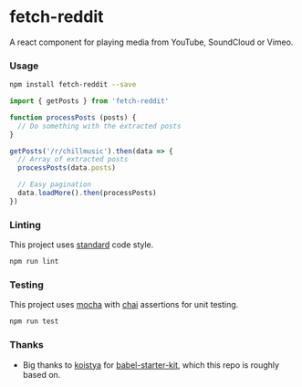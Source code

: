 fetch-reddit
============

A react component for playing media from YouTube, SoundCloud or Vimeo.

### Usage

```bash
npm install fetch-reddit --save
```

```js
import { getPosts } from 'fetch-reddit'

function processPosts (posts) {
  // Do something with the extracted posts
}

getPosts('/r/chillmusic').then(data => {
  // Array of extracted posts
  processPosts(data.posts)

  // Easy pagination
  data.loadMore().then(processPosts)
})
```

### Linting

This project uses [standard](https://github.com/feross/standard) code style.

```bash
npm run lint
```

### Testing

This project uses [mocha](https://github.com/mochajs/mocha) with [chai](https://github.com/chaijs/chai) assertions for unit testing.

```bash
npm run test
```

### Thanks

* Big thanks to [koistya](https://github.com/koistya) for [babel-starter-kit](https://github.com/kriasoft/babel-starter-kit), which this repo is roughly based on.

